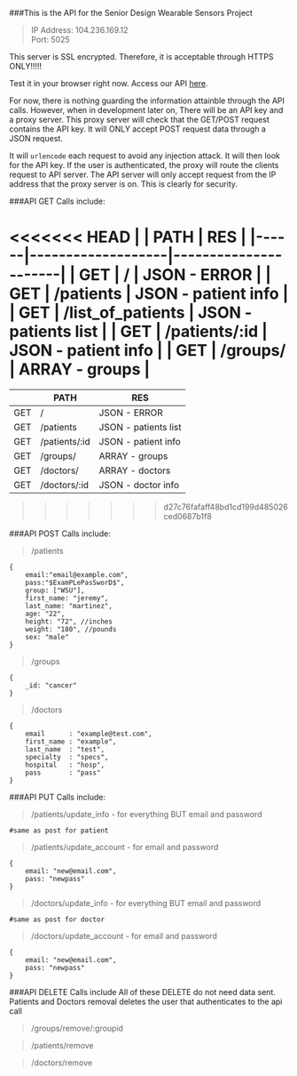 ###This is the API for the Senior Design Wearable Sensors Project

> IP Address: 104.236.169.12  
> Port: 5025

This server is SSL encrypted. Therefore, it is acceptable through HTTPS ONLY!!!!! 

Test it in your browser right now. Access our API [here](https://104.236.169.12:5025). 

For now, there is nothing guarding the information attainble through the API calls. However, when in development later on, There will be an API key and a proxy server. This proxy server will check that the GET/POST request contains the API key. It will ONLY accept POST request data through a JSON request. 

It will ```urlencode``` each request to avoid any injection attack. It will then look for the API key. If the user is authenticated, the proxy will route the clients request to API server. The API server will only accept request from the IP address that the proxy server is on. This is clearly for security.

###API GET Calls include:

<<<<<<< HEAD
|      | PATH              | RES                  |
|------|-------------------|----------------------|
| GET  | /                 | JSON - ERROR         |
| GET  | /patients         | JSON - patient info  |
| GET  | /list_of_patients | JSON - patients list |
| GET  | /patients/:id     | JSON - patient info  |
| GET  | /groups/          | ARRAY - groups       |
=======
|      | PATH          | RES                  |
|------|---------------|----------------------|
| GET  | /             | JSON - ERROR         |
| GET  | /patients     | JSON - patients list |
| GET  | /patients/:id | JSON - patient info  |
| GET  | /groups/      | ARRAY - groups       |
| GET  | /doctors/     | ARRAY - doctors      |
| GET  | /doctors/:id  | JSON - doctor info   |
>>>>>>> d27c76fafaff48bd1cd199d485026ced0687b1f8


###API POST Calls include:

> /patients 

    {
    	email:"email@example.com",
    	pass:"$ExamPLePasSworD$",
        group: ["WSU"],
        first_name: "jeremy",
        last_name: "martinez",
        age: "22",
        height: "72", //inches
        weight: "180", //pounds
        sex: "male"        
    }

> /groups 

    {
        _id: "cancer"
    }

> /doctors

    {
    	email	   : "example@test.com",
    	first_name : "example",
    	last_name  : "test",
    	specialty  : "specs",
    	hospital   : "hosp",
    	pass	   : "pass" 
    }

###API PUT Calls include:

> /patients/update_info - for everything BUT email and password

    #same as post for patient
    
> /patients/update_account - for email and password

    {
        email: "new@email.com",
        pass: "newpass"
    }
    
> /doctors/update_info - for everything BUT email and password

    #same as post for doctor
    
> /doctors/update_account - for email and password

    {
        email: "new@email.com",
        pass: "newpass"
    }
    
###API DELETE Calls include
All of these DELETE do not need data sent. Patients and Doctors removal deletes the user that authenticates to the api call

> /groups/remove/:groupid

> /patients/remove

> /doctors/remove
